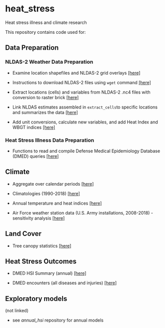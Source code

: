 # heat_stress
Heat stress illness and climate research

This repository contains code used for:

## Data Preparation

### NLDAS-2 Weather Data Preparation
- Examine location shapefiles and NLDAS-2 grid overlays [[here]](shapefiles.Rmd)  

- Instructions to download NLDAS-2 files using `wget` command [[here]](nldas_wget.Rmd)  

- Extract locations (cells) and variables from NLDAS-2 .nc4 files with conversion to raster brick [[here]](extract_cells.Rmd)  

- Link NLDAS estimates assembled in `extract_cells`to specific locations and summarizes the data [[here]](installation_nldas.Rmd)

- Add unit conversions, calculate new variables, and add Heat Index and WBGT indices [[here]](nldas_indices.Rmd)

### Heat Stress Illness Data Preparation
- Functions to read and compile Defense Medical Epidemiology Database (DMED) queries [[here]](dmed_read.Rmd)

## Climate 

- Aggregate over calendar periods [[here]](nldas_averaged.Rmd) 

- Climatologies (1990-2018) [[here]](climatology.Rmd) 

- Annual temperature and heat indices [[here]](annual_tables.Rmd)

- Air Force weather station data (U.S. Army installations, 2008-2018) - sensitivity analysis [[here]](af_weather.Rmd)

## Land Cover

- Tree canopy statistics [[here]](land_cover.Rmd)

## Heat Stress Outcomes

- DMED HSI Summary (annual) [[here]](dmed_summary.Rmd) 

- DMED encounters (all diseases and injuries) [[here]](dmed_full_icd.Rmd)

## Exploratory models
(not linked)

- see *annual_hsi* repository for annual models
